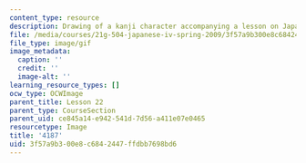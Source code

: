 ```yaml
---
content_type: resource
description: Drawing of a kanji character accompanying a lesson on Japanese.
file: /media/courses/21g-504-japanese-iv-spring-2009/3f57a9b300e8c6842447ffdbb7698bd6_4187.gif
file_type: image/gif
image_metadata:
  caption: ''
  credit: ''
  image-alt: ''
learning_resource_types: []
ocw_type: OCWImage
parent_title: Lesson 22
parent_type: CourseSection
parent_uid: ce845a14-e942-541d-7d56-a411e07e0465
resourcetype: Image
title: '4187'
uid: 3f57a9b3-00e8-c684-2447-ffdbb7698bd6
---
```

